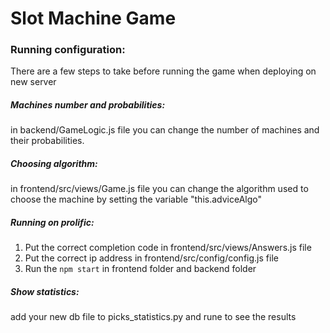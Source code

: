 
# Slot Machine Game

### Running configuration:
There are a few steps to take before running the game when deploying on new server

##### Machines number and probabilities:
in backend/GameLogic.js file you can change the number of machines and their probabilities.

##### Choosing algorithm:
in frontend/src/views/Game.js file you can change the algorithm used to choose the machine by setting the variable "this.adviceAlgo"

##### Running on prolific:
1. Put the correct completion code in frontend/src/views/Answers.js file
2. Put the correct ip address in frontend/src/config/config.js file
3. Run the ```npm start``` in frontend folder and backend folder

##### Show statistics:
add your new db file to picks_statistics.py and rune to see the results